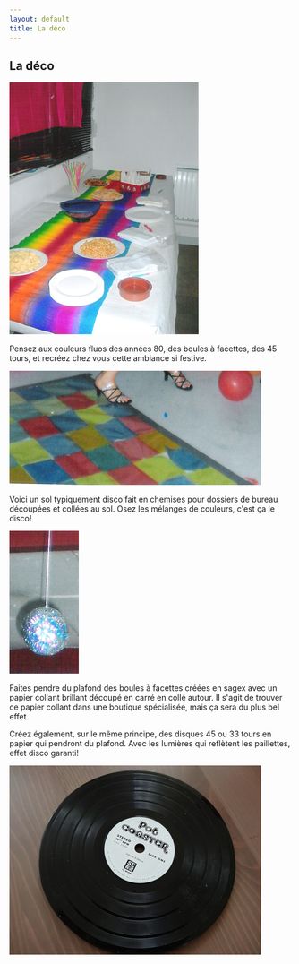 ```yaml
---
layout: default
title: La déco
---
```


## La déco

![table](/assets/images/pages/table.png)

Pensez aux couleurs fluos des années 80, des boules à facettes, des 45 tours, et recréez chez vous cette ambiance si festive.

![sol](/assets/images/pages/sol.png)

Voici un sol typiquement disco fait en chemises pour dossiers de bureau découpées et collées au sol. Osez les mélanges de couleurs, c'est ça le disco!

![bol](/assets/images/pages/bol.png)

Faites pendre du plafond des boules à facettes créées en sagex avec un papier collant brillant découpé en carré en collé autour. Il s'agit de trouver ce papier collant dans une boutique spécialisée, mais ça sera du plus bel effet.

Créez également, sur le même principe, des disques 45 ou 33 tours en papier qui pendront du plafond. Avec les lumières qui reflètent les paillettes, effet disco garanti!

![bol](/assets/images/pages/DSC01661.jpeg)
